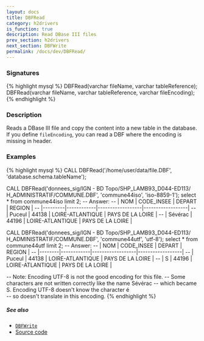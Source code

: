 ```yaml
---
layout: docs
title: DBFRead
category: h2drivers
is_function: true
description: Read DBase III files
prev_section: h2drivers
next_section: DBFWrite
permalink: /docs/dev/DBFRead/
---
```


### Signatures

{% highlight mysql %}
DBFRead(varchar fileName, varchar tableReference);
DBFRead(varchar fileName, varchar tableReference, 
        varchar fileEncoding);
{% endhighlight %}

### Description
Reads a DBase III file and copy the content into a new table in the database.
If you define `fileEncoding`, you can read a DBF where the encoding is missing in header.

### Examples

{% highlight mysql %}
CALL DBFRead('/home/user/data/file.DBF', 
             'database.schema.tableName');

CALL DBFRead('donnees_sig/IGN - BD Topo/SHP_LAMB93_D044-ED113/
              H_ADMINISTRATIF/COMMUNE.DBF', 'commune44iso',
             'iso-8859-1');
select * from commune44iso limit 2;
-- Answer:
-- |   NOM   | CODE_INSEE |      DEPART      |      REGION      |
-- |---------|------------|------------------|------------------|
-- | Puceul  |   44138    | LOIRE-ATLANTIQUE | PAYS DE LA LOIRE |
-- | Sévérac |   44196    | LOIRE-ATLANTIQUE | PAYS DE LA LOIRE |

CALL DBFRead('donnees_sig/IGN - BD Topo/SHP_LAMB93_D044-ED113/
              H_ADMINISTRATIF/COMMUNE.DBF', 'commune44utf',
             'utf-8');
select * from commune44utf limit 2;
-- Answer: 
-- |  NOM   | CODE_INSEE |      DEPART      |      REGION      |
-- |--------|------------|------------------|------------------|
-- | Puceul |   44138    | LOIRE-ATLANTIQUE | PAYS DE LA LOIRE |
-- | S      |   44196    | LOIRE-ATLANTIQUE | PAYS DE LA LOIRE |

-- Note: Encoding UTF-8 is not the good encoding for this file. 
-- Some characters are not written correctly like the name Sévérac 
-- which became S. Encoding UTF-8 doesn't know the character é  
-- so doesn't translate in this encoding.
{% endhighlight %}

##### See also

* [`DBFWrite`](../DBFWrite)
* <a href="https://github.com/irstv/H2GIS/blob/a8e61ea7f1953d1bad194af926a568f7bc9aac96/h2drivers/src/main/java/org/h2gis/drivers/dbf/DBFRead.java" target="_blank">Source code</a>
